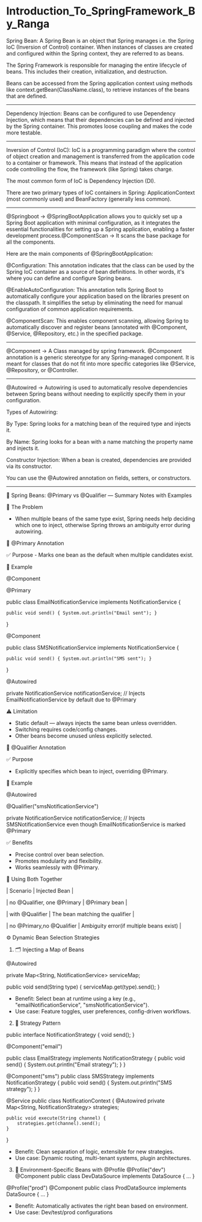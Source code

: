 # Introduction\_To\_SpringFramework\_By\_Ranga



Spring Bean: A Spring Bean is an object that Spring manages i.e. the Spring IoC (Inversion of Control) container. When instances of classes are created and configured within the Spring context, they are referred to as beans.

The Spring Framework is responsible for managing the entire lifecycle of beans. This includes their creation, initialization, and destruction.

Beans can be accessed from the Spring application context using methods like context.getBean(ClassName.class), to retrieve instances of the beans that are defined.

------------------------------------------------------------------------------------------------------------------------------------------

Dependency Injection: Beans can be configured to use Dependency Injection, which means that their dependencies can be defined and injected by the Spring container. This promotes loose coupling and makes the code more testable.

------------------------------------------------------------------------------------------------------------------------------------------

Inversion of Control (IoC): IoC is a programming paradigm where the control of object creation and management is transferred from the application code to a container or framework. This means that instead of the application code controlling the flow, the framework (like Spring) takes charge.

The most common form of IoC is Dependency Injection (DI).

There are two primary types of IoC containers in Spring: ApplicationContext (most commonly used) and BeanFactory (generally less common).

------------------------------------------------------------------------------------------------------------------------------------------

@Springboot -> @SpringBootApplication allows you to quickly set up a Spring Boot application with minimal configuration, as it integrates the essential functionalities for setting up a Spring application, enabling a faster development process.@ComponentScan -> It scans the base package for all the components.

Here are the main components of @SpringBootApplication:



@Configuration: This annotation indicates that the class can be used by the Spring IoC container as a source of bean definitions. In other words, it's where you can define and configure Spring beans.



@EnableAutoConfiguration: This annotation tells Spring Boot to automatically configure your application based on the libraries present on the classpath. It simplifies the setup by eliminating the need for manual configuration of common application requirements.



@ComponentScan: This enables component scanning, allowing Spring to automatically discover and register beans (annotated with @Component, @Service, @Repository, etc.) in the specified package.

------------------------------------------------------------------------------------------------------------------------------------------
@Component -> A Class managed by spring framework. @Component annotation is a generic stereotype for any Spring-managed component. It is meant for classes that do not fit into more specific categories like @Service, @Repository, or @Controller.

------------------------------------------------------------------------------------------------------------------------------------------

@Autowired -> Autowiring is used to automatically resolve dependencies between Spring beans without needing to explicitly specify them in your configuration.



Types of Autowiring:



By Type: Spring looks for a matching bean of the required type and injects it.

By Name: Spring looks for a bean with a name matching the property name and injects it.

Constructor Injection: When a bean is created, dependencies are provided via its constructor.



You can use the @Autowired annotation on fields, setters, or constructors.

------------------------------------------------------------------------------------------------------------------------------------------


🧠 Spring Beans: @Primary vs @Qualifier — Summary Notes with Examples

🔧 The Problem
- When multiple beans of the same type exist, Spring needs help deciding which one to inject, otherwise Spring throws an ambiguity error during autowiring.

🥇 @Primary Annotation

✅ Purpose - Marks one bean as the default when multiple candidates exist.

🧪 Example

@Component

@Primary

public class EmailNotificationService implements NotificationService {

    public void send() { System.out.println("Email sent"); }
    
}


@Component

public class SMSNotificationService implements NotificationService {

    public void send() { System.out.println("SMS sent"); }
    
}


@Autowired

private NotificationService notificationService;
// Injects EmailNotificationService by default due to @Primary


⚠️ Limitation

- Static default — always injects the same bean unless overridden.
- Switching requires code/config changes.
- Other beans become unused unless explicitly selected.

🎯 @Qualifier Annotation

✅ Purpose
- Explicitly specifies which bean to inject, overriding @Primary.
  
🧪 Example

@Autowired

@Qualifier("smsNotificationService")

private NotificationService notificationService;
// Injects SMSNotificationService even though EmailNotificationService is marked @Primary


✅ Benefits

- Precise control over bean selection.
- Promotes modularity and flexibility.
- Works seamlessly with @Primary.
  

🔄 Using Both Together

| Scenario                          | Injected Bean                            | 

| no @Qualifier, one @Primary       | @Primary bean                            | 

| with @Qualifier                   | The bean matching the qualifier          | 

| no @Primary,no @Qualifier         | Ambiguity error(if multiple beans exist) | 


⚙️ Dynamic Bean Selection Strategies

1. 🗂️ Injecting a Map of Beans
   
@Autowired

private Map<String, NotificationService> serviceMap;

public void send(String type) {
    serviceMap.get(type).send();
}


- Benefit: Select bean at runtime using a key (e.g., "emailNotificationService", "smsNotificationService").
- Use case: Feature toggles, user preferences, config-driven workflows.

2. 🧭 Strategy Pattern
   
public interface NotificationStrategy {
    void send();
}

@Component("email")

public class EmailStrategy implements NotificationStrategy {
    public void send() { System.out.println("Email strategy"); }
}

@Component("sms")
public class SMSStrategy implements NotificationStrategy {
    public void send() { System.out.println("SMS strategy"); }
}

@Service
public class NotificationContext {
    @Autowired
    private Map<String, NotificationStrategy> strategies;

    public void execute(String channel) {
        strategies.get(channel).send();
    }
}


- Benefit: Clean separation of logic, extensible for new strategies.
- Use case: Dynamic routing, multi-tenant systems, plugin architectures.

3. 🧪 Environment-Specific Beans with @Profile
@Profile("dev")
@Component
public class DevDataSource implements DataSource { ... }

@Profile("prod")
@Component
public class ProdDataSource implements DataSource { ... }


- Benefit: Automatically activates the right bean based on environment.
- Use case: Dev/test/prod configurations



